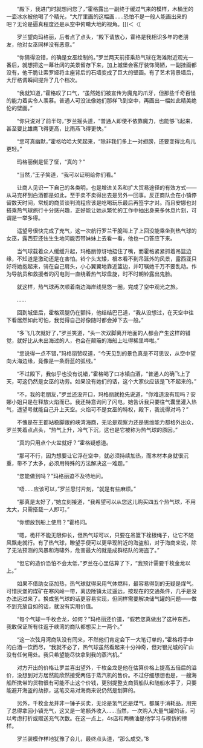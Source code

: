 　　“殿下，我进门时就想问您了，”霍格露出一副终于缓过气来的模样，木桶里的一壶冰水被他喝了个精光，“大厅里画的这幅画……恐怕不是一般人能画出来的吧？无论是逼真程度还是从空中俯瞰大地的视角。[[(＜〈[

　　罗兰望向玛格丽，后者点了点头，“殿下请放心，霍格是我相识多年的老朋友，他对女巫同样没有恶意。”

　　“你猜得没错，的确是女巫绘制的。”罗兰两天前搭乘热气球在海滩附近观光一番后，就想把这一幕壮阔的美景留存下来，加上城堡会客厅装饰简陋，一副挂画都没有，他干脆让索罗娅将主座背后的石墙变成了巨大的壁画。有了艺术背景墙后，大厅格调瞬间提升了几个档次。

　　“我就知道，”霍格叹了口气，“虽然她们被宣传为魔鬼的爪牙，但那些千奇百怪的能力着实令人羡慕。普通人可没法像她们那样飞到空中，再画出一幅如此精美绝伦的壁画。”

　　“你只说对了前半句，”罗兰摇头道，“普通人即使不依靠魔力，也能够飞起来，甚至要比雄鹰飞得更高，比雨燕飞得更快。”

　　“您可真幽默，”霍格哈哈大笑起来，“除非我们多上一对翅膀，还要变得比鸟儿更轻。”

　　玛格丽倒是怔了怔，“真的？”

　　“当然，”王子笑道，“我可以证明给你们看。”

　　让商人见识一下自己的各类明，也是增进关系和扩大贸易途径的有效方式——从马克杯到白酒都是如此，至于卖不卖得出去是另外一回事。反正商队会在小镇停留数天时间，常规的商贸谈判流程应该是吃喝玩乐最后再签字才对。而且安娜也对搭乘热气球旅行十分感兴趣，正好能让她从繁忙的工作中抽出身来多休息片刻，可谓是一举多得。

　　遥望号很快完成了充气，这一次航行罗兰干脆叫上了上回没能乘坐到热气球的女巫，露西亚还怯生生地问能否带妹妹上去看一看，他也一口答应下来。

　　当气球载着众人缓缓升起，玛格丽惊讶地捂住了嘴，而霍格紧紧抓着吊篮边缘，不知道是激动还是在害怕。铃个头太矮，根本看不到吊篮外的风景，露西亚只好将她抱起来，骑在自己肩头，小心翼翼地靠近篮边，并叮嘱她千万不要乱动。作为导航员和救援者的闪电则一直绕着热气球盘旋，时不时朝铃露出鬼脸。

　　就这样，热气球再次顺着南边海岸线晃悠一圈，完成了空中观光之旅。

　　……

　　回到城堡后，霍格双腿仍在颤抖，他结结巴巴道，“我从没想过，在天空中往下看居然如此可怕，我觉得自己好像随时都会掉下去一般。”

　　“多飞几次就好了，”罗兰笑道，“头一次双脚离开地面的人都会产生这样的错觉，就好比从未出海过的人，也会在颠簸的海船上吐得稀里哗啦。”

　　“您说得一点不错，”玛格丽赞叹道，“今天见到的景色真是不可思议，从空中望向大海边缘，竟像是一条蔚蓝的弧线。”

　　“不过殿下，我似乎也没有说错，”霍格喝了口冰镇白酒，“普通人的确飞上了天，可这仍然是女巫的功劳。如果没有她们的话，这个大家伙应该是飞不起来的。”

　　“不，我的老朋友，”罗兰还没开口，玛格丽就抢先说道，“你难道没有现吗？安娜小姐只是在释放火焰而已。我还特意询问了闪电，她告诉我只要往气囊里灌入热气，遥望号就能自己升上天空。火焰可不是女巫的特权，殿下，我说得对吗？”

　　不愧是在王都站稳脚跟的峡湾海商，无论是观察力还是思维能力都格外出众，罗兰笑着点点头，“热气上升，冷气下沉，这也是它被称为热气球的原因。”

　　“真的只用点个火盆就好？”霍格疑惑道。

　　“那可不行，因为想要让它浮在空中，就必须持续加热，而木材本身就很沉重，带不了太多，必须用特殊的方法解决这一难题。”

　　“您能做到吗？”玛格丽迫不及待地问。

　　“唔……应该可以，”罗兰思忖片刻，“就是有些麻烦。”

　　“那真是太好了，”她立刻接道，“我希望可以从您这儿购买四五个热气球，不用太大，只需搭载一人即可。”

　　“你想放到船上使用？”霍格问。

　　“嗯，桅杆不能无限伸长，但热气球可以，只要在吊篮下栓根绳子，让它不随风飘走就行。有了热气球，瞭望手便可以更早现附近的海盗船，对于海商来说，除了无法预测的风暴和海啸外，危害最大的就是成群结队的海盗了。”

　　“但它的造价恐怕不会太低，”罗兰在心里估算了下，“我预计需要千枚金龙以上。”

　　如果不借助女巫加热，热气球就得采用气体燃料，最容易得到的无疑是煤气。可惜灰堡的煤矿在寒风岭一带，离边陲镇太过遥远，按现在的交通条件，几乎是没办法运过来了。换成氢气球的话更容易实现，但同样需要解决储气罐的问题——做不到充放自如的话，就没有实用价值。

　　“每个气球一千枚金龙，如何？”玛格丽还价道，“假若您真做出了这种东西，我敢保证所有往返于峡湾的商队都想买上一两个。”

　　“这一次弦月湾商队没有同来，不然他们肯定会下一大笔订单的，”霍格将手中的白酒一饮而尽，“我就不必了，热气球虽然看起来十分神奇，但对银光城的矿山没有任何用处。我只希望能尽快拿到我的蒸汽机。”

　　对方开出的价格让罗兰喜出望外，千枚金龙是他在估算价格上提高五倍后的溢价，没想到对方居然能欣然接受两倍于蒸汽机的售价。不过仔细想想也是，一艘海船所携带的货物很有可能不止这个价钱，更别提整支商贸船队和随船水手了，只要能避开海盗的劫掠，这笔交易对海商来说仍然是划算的。

　　另外，千枚金龙并非一锤子买卖，无论是氢气还是煤气，都属于消耗品，用完了总得拿回小镇充气，这又是一笔额外收入……当然，一次购入大量气罐的话，可以考虑打折或赠送充气次数。在这一点上，4s店和两桶油是他学习与模仿的榜样。

　　罗兰装模作样地犹豫了会儿，最终点头道，“那么成交。”8

　　
